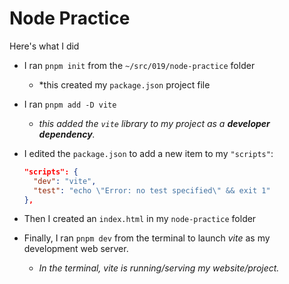 # Node Practice

Here's what I did

- I ran `pnpm init` from the `~/src/019/node-practice` folder
  - *this created my `package.json` project file
- I ran `pnpm add -D vite`
  - *this added the `vite` library to my project as a **developer dependency**.*
- I edited the `package.json` to add a new item to my `"scripts"`:

  ```json
  "scripts": {
    "dev": "vite",
    "test": "echo \"Error: no test specified\" && exit 1"
  },
  ```

- Then I created an `index.html` in my `node-practice` folder
- Finally, I ran `pnpm dev` from the terminal to launch *vite* as my development web server.
  - *In the terminal, vite is running/serving my website/project.*

